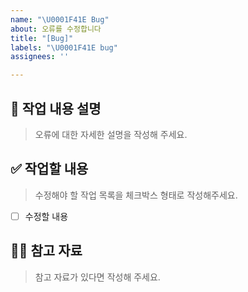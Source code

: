 ```yaml
---
name: "\U0001F41E Bug"
about: 오류를 수정합니다
title: "[Bug]"
labels: "\U0001F41E bug"
assignees: ''

---
```


## 📝 작업 내용 설명
> 오류에 대한 자세한 설명을 작성해 주세요.

## ✅ 작업할 내용
> 수정해야 할 작업 목록을 체크박스 형태로 작성해주세요.
- [ ] 수정할 내용

## 🙋🏻 참고 자료
> 참고 자료가 있다면 작성해 주세요.
